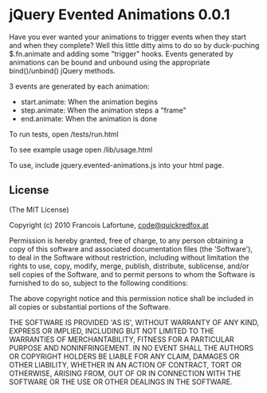 
# jQuery Evented Animations 0.0.1

Have you ever wanted your animations to trigger events when they start and when they complete? Well this
little ditty aims to do so by duck-puching $.fn.animate and adding some "trigger" hooks. Events generated by animations
can be bound and unbound using the appropriate bind()/unbind() jQuery methods. 

3 events are generated by each animation:

  * start.animate: When the animation begins 
  * step.animate: When the animation steps a "frame"
  * end.animate: When the animation is done

To run tests, open /tests/run.html

To see example usage open /lib/usage.html

To use, include jquery.evented-animations.js into your html page.

## License 

(The MIT License)

Copyright (c) 2010 Francois Lafortune, code@quickredfox.at

Permission is hereby granted, free of charge, to any person obtaining
a copy of this software and associated documentation files (the
'Software'), to deal in the Software without restriction, including
without limitation the rights to use, copy, modify, merge, publish,
distribute, sublicense, and/or sell copies of the Software, and to
permit persons to whom the Software is furnished to do so, subject to
the following conditions:

The above copyright notice and this permission notice shall be
included in all copies or substantial portions of the Software.

THE SOFTWARE IS PROVIDED 'AS IS', WITHOUT WARRANTY OF ANY KIND,
EXPRESS OR IMPLIED, INCLUDING BUT NOT LIMITED TO THE WARRANTIES OF
MERCHANTABILITY, FITNESS FOR A PARTICULAR PURPOSE AND NONINFRINGEMENT.
IN NO EVENT SHALL THE AUTHORS OR COPYRIGHT HOLDERS BE LIABLE FOR ANY
CLAIM, DAMAGES OR OTHER LIABILITY, WHETHER IN AN ACTION OF CONTRACT,
TORT OR OTHERWISE, ARISING FROM, OUT OF OR IN CONNECTION WITH THE
SOFTWARE OR THE USE OR OTHER DEALINGS IN THE SOFTWARE.
